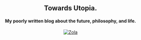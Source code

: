 <div align="center">

## Towards Utopia.
#### My poorly written blog about the future, philosophy, and life.

[![Zola](https://img.shields.io/badge/Zola-black.svg?style=for-the-badge&logoColor=white&logo=rust)]()

</div>



